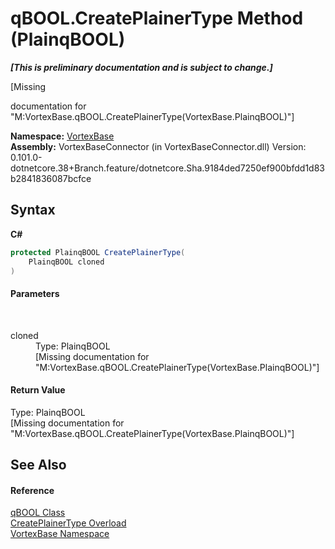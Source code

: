 # qBOOL.CreatePlainerType Method (PlainqBOOL)
 _**\[This is preliminary documentation and is subject to change.\]**_

\[Missing <summary> documentation for "M:VortexBase.qBOOL.CreatePlainerType(VortexBase.PlainqBOOL)"\]

**Namespace:**&nbsp;<a href="N_VortexBase.md">VortexBase</a><br />**Assembly:**&nbsp;VortexBaseConnector (in VortexBaseConnector.dll) Version: 0.101.0-dotnetcore.38+Branch.feature/dotnetcore.Sha.9184ded7250ef900bfdd1d83b2841836087bcfce

## Syntax

**C#**<br />
``` C#
protected PlainqBOOL CreatePlainerType(
	PlainqBOOL cloned
)
```


#### Parameters
&nbsp;<dl><dt>cloned</dt><dd>Type: PlainqBOOL<br />\[Missing <param name="cloned"/> documentation for "M:VortexBase.qBOOL.CreatePlainerType(VortexBase.PlainqBOOL)"\]</dd></dl>

#### Return Value
Type: PlainqBOOL<br />\[Missing <returns> documentation for "M:VortexBase.qBOOL.CreatePlainerType(VortexBase.PlainqBOOL)"\]

## See Also


#### Reference
<a href="T_VortexBase_qBOOL.md">qBOOL Class</a><br /><a href="Overload_VortexBase_qBOOL_CreatePlainerType.md">CreatePlainerType Overload</a><br /><a href="N_VortexBase.md">VortexBase Namespace</a><br />